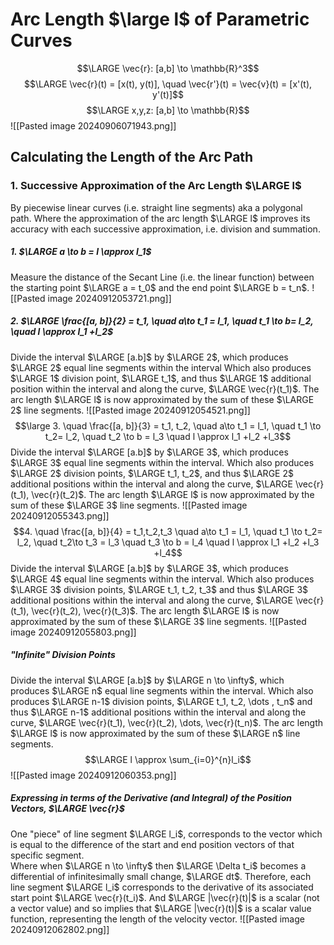 # Arc Length $\large l$ of Parametric Curves
$$\LARGE \vec{r}: [a,b] \to \mathbb{R}^3$$
$$\LARGE \vec{r}(t) = [x(t), y(t)], \quad \vec{r'}(t) = \vec{v}(t) = [x'(t), y'(t)]$$
$$\LARGE x,y,z: [a,b] \to \mathbb{R}$$
![[Pasted image 20240906071943.png]]
## Calculating the Length of the Arc Path
### 1. Successive Approximation of the Arc Length $\LARGE l$
By piecewise linear curves (i.e. straight line segments) aka a polygonal path.
	Where the approximation of the arc length $\LARGE l$ improves its accuracy with each successive approximation, i.e. division and summation.
##### 1. $\LARGE a \to b = l \approx l_1$ 
Measure the distance of the Secant Line (i.e. the linear function) between the starting point $\LARGE a = t_0$ and the end point $\LARGE b = t_n$.
![[Pasted image 20240912053721.png]]
##### 2. $\LARGE \frac{[a, b]}{2} = t_1, \quad a\to t_1 = l_1, \quad t_1 \to b= l_2, \quad l \approx l_1 +l_2$
Divide the interval $\LARGE [a.b]$ by $\LARGE 2$, which produces $\LARGE 2$ equal line segments within the interval
	Which also produces $\LARGE 1$ division point, $\LARGE t_1$, and thus $\LARGE 1$ additional position within the interval and along the curve, $\LARGE \vec{r}(t_1)$.
		The arc length $\LARGE l$ is now approximated by the sum of these $\LARGE 2$ line segments. 
![[Pasted image 20240912054521.png]]
$$\large 3. \quad \frac{[a, b]}{3} = t_1, t_2, \quad a\to t_1 = l_1, \quad t_1 \to t_2= l_2, \quad t_2 \to b = l_3 \quad l \approx l_1 +l_2 +l_3$$
Divide the interval $\LARGE [a.b]$ by $\LARGE 3$, which produces $\LARGE 3$ equal line segments within the interval.
	Which also produces $\LARGE 2$ division points, $\LARGE t_1, t_2$, and thus $\LARGE 2$ additional positions within the interval and along the curve, $\LARGE \vec{r}(t_1), \vec{r}(t_2)$.
		The arc length $\LARGE l$ is now approximated by the sum of these $\LARGE 3$ line segments. 
![[Pasted image 20240912055343.png]]
$$4. \quad \frac{[a, b]}{4} = t_1,t_2,t_3 \quad a\to t_1 = l_1, \quad t_1 \to t_2= l_2, \quad t_2\to t_3 = l_3 \quad t_3 \to b = l_4 \quad l \approx l_1 +l_2 +l_3 +l_4$$
Divide the interval $\LARGE [a.b]$ by $\LARGE 3$, which produces $\LARGE 4$ equal line segments within the interval.
	Which also produces $\LARGE 3$ division points, $\LARGE t_1, t_2, t_3$ and thus $\LARGE 3$ additional positions within the interval and along the curve, $\LARGE \vec{r}(t_1), \vec{r}(t_2), \vec{r}(t_3)$. 
		The arc length $\LARGE l$ is now approximated by the sum of these $\LARGE 3$ line segments. 
![[Pasted image 20240912055803.png]]
##### "Infinite" Division Points
Divide the interval $\LARGE [a.b]$ by $\LARGE n \to \infty$, which produces $\LARGE n$ equal line segments within the interval.
	Which also produces $\LARGE n-1$ division points, $\LARGE t_1, t_2, \dots , t_n$ and thus $\LARGE n-1$ additional positions within the interval and along the curve, $\LARGE \vec{r}(t_1), \vec{r}(t_2), \dots, \vec{r}(t_n)$. 
		The arc length $\LARGE l$ is now approximated by the sum of these $\LARGE n$ line segments. 
$$\LARGE l \approx \sum_{i=0}^{n}l_i$$
![[Pasted image 20240912060353.png]]
##### Expressing in terms of the Derivative (and Integral) of the Position Vectors, $\LARGE \vec{r}$
One "piece" of line segment $\LARGE l_i$, corresponds to the vector which is equal to the difference of the start and end position vectors of that specific segment.  
	Where when $\LARGE n \to \infty$ then $\LARGE \Delta t_i$ becomes a differential of infinitesimally small change, $\LARGE dt$.
		Therefore, each line segment $\LARGE l_i$ corresponds to the derivative of its associated start point $\LARGE \vec{r}(t_i)$.
			And $\LARGE |\vec{r}(t)|$ is a scalar (not a vector value) and so implies that $\LARGE |\vec{r}(t)|$ is a scalar value function, representing the length of the velocity vector. 
![[Pasted image 20240912062802.png]]